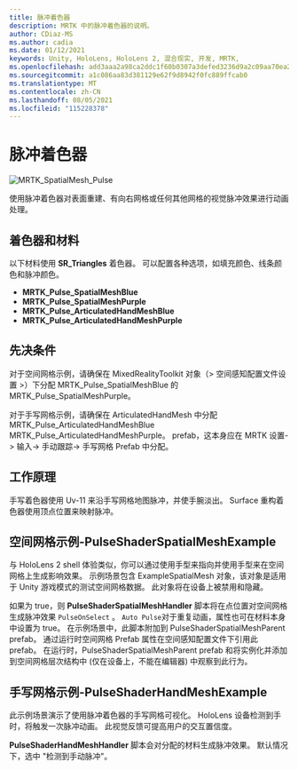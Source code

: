 ```yaml
---
title: 脉冲着色器
description: MRTK 中的脉冲着色器的说明。
author: CDiaz-MS
ms.author: cadia
ms.date: 01/12/2021
keywords: Unity, HoloLens, HoloLens 2, 混合现实, 开发, MRTK,
ms.openlocfilehash: add3aaa2a98ca2ddc1f60b0307a3defed3236d9a2c09aa70ea2d12b2d9638eba
ms.sourcegitcommit: a1c086aa83d381129e62f9d8942f0fc889ffcab0
ms.translationtype: MT
ms.contentlocale: zh-CN
ms.lasthandoff: 08/05/2021
ms.locfileid: "115228378"
---
```

# <a name="pulse-shader"></a>脉冲着色器

![MRTK_SpatialMesh_Pulse](https://user-images.githubusercontent.com/13754172/68261851-3489e200-fff6-11e9-9f6c-5574a7dd8db7.gif)

使用脉冲着色器对表面重建、有向右网格或任何其他网格的视觉脉冲效果进行动画处理。

## <a name="shader-and-material"></a>着色器和材料

以下材料使用 **SR_Triangles** 着色器。 可以配置各种选项，如填充颜色、线条颜色和脉冲颜色。

- **MRTK_Pulse_SpatialMeshBlue** 
- **MRTK_Pulse_SpatialMeshPurple** 
- **MRTK_Pulse_ArticulatedHandMeshBlue** 
- **MRTK_Pulse_ArticulatedHandMeshPurple** 

## <a name="prerequisites"></a>先决条件

对于空间网格示例，请确保在 MixedRealityToolkit 对象（> 空间感知配置文件设置 >）下分配 MRTK_Pulse_SpatialMeshBlue 的 MRTK_Pulse_SpatialMeshPurple。

对于手写网格示例，请确保在 ArticulatedHandMesh 中分配 MRTK_Pulse_ArticulatedHandMeshBlue MRTK_Pulse_ArticulatedHandMeshPurple。 prefab，这本身应在 MRTK 设置-> 输入-> 手动跟踪-> 手写网格 Prefab 中分配。

## <a name="how-it-works"></a>工作原理

手写着色器使用 Uv-11 来沿手写网格地图脉冲，并使手腕淡出。 Surface 重构着色器使用顶点位置来映射脉冲。

## <a name="spatial-mesh-example---pulseshaderspatialmeshexampleunity"></a>空间网格示例-PulseShaderSpatialMeshExample

与 HoloLens 2 shell 体验类似，你可以通过使用手型来指向并使用手型来在空间网格上生成影响效果。 示例场景包含 ExampleSpatialMesh 对象，该对象是适用于 Unity 游戏模式的测试空间网格数据。 此对象将在设备上被禁用和隐藏。

如果为 true，则 **PulseShaderSpatialMeshHandler** 脚本将在点位置对空间网格生成脉冲效果 `PulseOnSelect` 。 `Auto Pulse`对于重复动画，属性也可在材料本身中设置为 true。  在示例场景中，此脚本附加到 PulseShaderSpatialMeshParent prefab。  通过运行时空间网格 Prefab 属性在空间感知配置文件下引用此 prefab。 在运行时，PulseShaderSpatialMeshParent prefab 和将实例化并添加到空间网格层次结构中 (仅在设备上，不能在编辑器) 中观察到此行为。

## <a name="hand-mesh-example---pulseshaderhandmeshexampleunity"></a>手写网格示例-PulseShaderHandMeshExample

此示例场景演示了使用脉冲着色器的手写网格可视化。 HoloLens 设备检测到手时，将触发一次脉冲动画。 此视觉反馈可提高用户的交互置信度。 

**PulseShaderHandMeshHandler** 脚本会对分配的材料生成脉冲效果。 默认情况下，选中 "检测到手动脉冲"。
